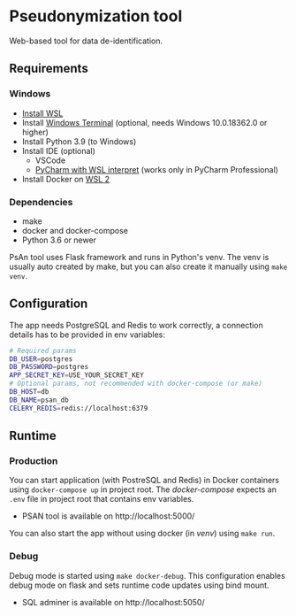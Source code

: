 Pseudonymization tool
=====================

Web-based tool for data de-identification.

Requirements
------------

### Windows

- [Install WSL](https://docs.microsoft.com/en-us/windows/wsl/install-win10)
- Install [Windows Terminal](https://github.com/microsoft/terminal) (optional, needs Windows 10.0.18362.0 or higher)
- Install Python 3.9 (to Windows)
- Install IDE (optional)
    - VSCode
    - [PyCharm with WSL interpret](https://www.jetbrains.com/help/pycharm/using-wsl-as-a-remote-interpreter.html) (works only in PyCharm Professional)
- Install Docker on [WSL 2](https://docs.docker.com/docker-for-windows/wsl/)

### Dependencies

- make
- docker and docker-compose
- Python 3.6 or newer

PsAn tool uses Flask framework and runs in Python's venv. The venv is usually auto created by make, but you can also create it manually using `make venv`.

Configuration
-------------

The app needs PostgreSQL and Redis to work correctly, a connection details has to be provided in env variables:

```bash
# Required params
DB_USER=postgres
DB_PASSWORD=postgres
APP_SECRET_KEY=USE_YOUR_SECRET_KEY
# Optional params, not recommended with docker-compose (or make)
DB_HOST=db
DB_NAME=psan_db
CELERY_REDIS=redis://localhost:6379

```

Runtime
-------

### Production

You can start application (with PostreSQL and Redis) in Docker containers using `docker-compose up` in project root. The _docker-compose_ expects an `.env` file in project root that contains env variables.

- PSAN tool is available on http://localhost:5000/

You can also start the app without using docker (in _venv_) using `make run`.

### Debug

Debug mode is started using `make docker-debug`. This configuration enables debug mode on flask and sets runtime code updates using bind mount.

- SQL adminer is available on http://localhost:5050/
